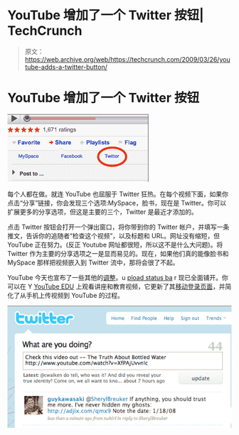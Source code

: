 # YouTube 增加了一个 Twitter 按钮| TechCrunch

> 原文：<https://web.archive.org/web/https://techcrunch.com/2009/03/26/youtube-adds-a-twitter-button/>

# YouTube 增加了一个 Twitter 按钮

![](img/fb854e36e3e894cb70e1eb64b144825b.png)

每个人都在做。就连 YouTube 也屈服于 Twitter 狂热。在每个视频下面，如果你点击“分享”链接，你会发现三个选项:MySpace，脸书，现在是 Twitter。你可以扩展更多的分享选项，但这是主要的三个，Twitter 是最近才添加的。

点击 Twitter 按钮会打开一个弹出窗口，将你带到你的 Twitter 帐户，并填写一条推文，告诉你的追随者“检查这个视频”，以及标题和 URL。网址没有缩短，但 YouTube 正在努力。(反正 Youtube 网址都很短，所以这不是什么大问题)。将 Twitter 作为主要的分享选项之一是显而易见的。现在，如果他们真的能像脸书和 MySpace 那样把视频嵌入到 Twitter 流中，那将会很了不起。

YouTube 今天也宣布了一些其他的[调整](https://web.archive.org/web/20230304065059/http://www.youtube.com/blog?entry=z-3cdIbKOqY)。u [pload status ba](https://web.archive.org/web/20230304065059/https://techcrunch.com/2009/03/13/is-youtube-finally-getting-an-upload-status-bar/) r 现已全面铺开。你可以在 Y [YouTube EDU](https://web.archive.org/web/20230304065059/https://techcrunch.com/2009/03/26/youtube-edu-launches/) 上观看讲座和教育视频，它更新了其[移动登录页面](https://web.archive.org/web/20230304065059/http://www.youtube.com/mobile)，并简化了从手机上传视频到 YouTube 的过程。

![](img/a1e9ca1abb022621725109f217836e13.png)